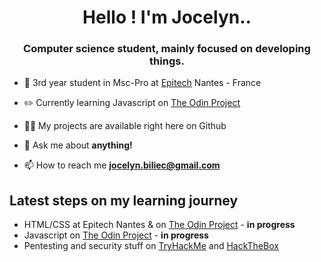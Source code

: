 <h1 align="center">Hello ! I'm Jocelyn..</h1>
<h3 align="center">Computer science student, mainly focused on developing things.</h3>

- :blue_book: 3rd year student in Msc-Pro at [Epitech](https://www.epitech.eu/fr/formations/msc-pro/) Nantes - France

- ✏️ Currently learning Javascript on [The Odin Project](https://theodinproject.com/)

- 👨‍💻 My projects are available right here on Github

- 💬 Ask me about **anything!**

- 📫 How to reach me **jocelyn.biliec@gmail.com**


## Latest steps on my learning journey
- HTML/CSS at Epitech Nantes & on [The Odin Project](https://theodinproject.com/) - **in progress**
- Javascript on [The Odin Project](https://theodinproject.com/courses/nodejs) - **in progress**
- Pentesting and security stuff on [TryHackMe](http://tryhackme.com) and [HackTheBox](http://hackthebox.eu)
